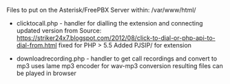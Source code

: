 Files to put on the Asterisk/FreePBX Server
within: /var/www/html/

* clicktocall.php - handler for dialling the extension and connecting
updated version from Source: https://striker24x7.blogspot.com/2012/08/click-to-dial-or-php-api-to-dial-from.html
fixed for PHP > 5.5
Added PJSIP/ for extension

* downloadrecording.php - handler to get call recordings and convert to mp3
uses lame mp3 encoder for wav-mp3 conversion
resulting files can be played in browser

